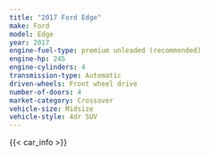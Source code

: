 ```yaml
---
title: "2017 Ford Edge"
make: Ford
model: Edge
year: 2017
engine-fuel-type: premium unleaded (recommended)
engine-hp: 245
engine-cylinders: 4
transmission-type: Automatic
driven-wheels: Front wheel drive
number-of-doors: 4
market-category: Crossover
vehicle-size: Midsize
vehicle-style: 4dr SUV
---
```


{{< car_info >}}
